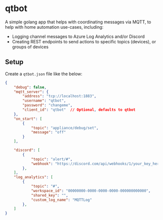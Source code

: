 # qtbot

A simple golang app that helps with coordinating messages via MQTT, to help with home automation use-cases, including:

  * Logging channel messages to Azure Log Analytics and/or Discord
  * Creating REST endpoints to send actions to specific topics (devices), or groups of devices

## Setup

Create a `qtbot.json` file like the below:

```json
{
    "debug": false,
    "mqtt_server": {
        "address": "tcp://localhost:1883",
        "username": "qtbot",
        "password": "changeme",
        "client_id": "qtbot"  // Optional, defaults to qtbot
    },
    "on_start": [
        {
            "topic": "appliance/debug/set",
            "message": "off"
        }
    ],

    "discord": [
        {
            "topic": "alert/#",
            "webhook": "https://discord.com/api/webhooks/1/your_key_here"
        },
    ],
    "log_analytics": [
        {
            "topic": "#",
            "workspace_id": "00000000-0000-0000-0000-000000000000",
            "shared_key": "",
            "custom_log_name": "MQTTLog"
        },
    ]
}
```

